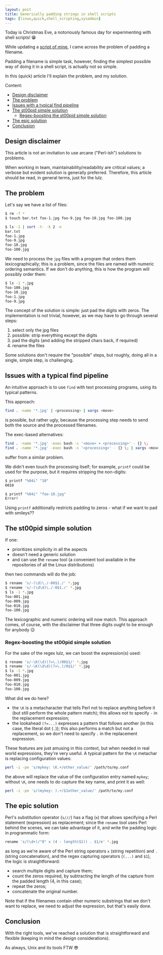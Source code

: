 ```yaml
---
layout: post
title: Generically padding strings in shell scripts
tags: [linux,quick,shell_scripting,sysadmin]
---
```


Today is Christmas Eve, a notoriously famous day for experimenting with shell scripts! 😁

While updating a [script of mine](https://github.com/64kramsystem/openscripts/blob/master/convert_cb_archive_to_pdf), I came across the problem of padding a filename.

Padding a filename is simple task, however, finding the simplest possible way of doing it in a shell script, is actually not so simple.

In this (quick) article I'll explain the problem, and my solution.

Content:

- [Design disclaimer](/Generically-padding-string-in-shell-scripts#design-disclaimer)
- [The problem](/Generically-padding-string-in-shell-scripts#the-problem)
- [Issues with a typical find pipeline](/Generically-padding-string-in-shell-scripts#issues-with-a-typical-find-pipeline)
- [The st00pid simple solution](/Generically-padding-string-in-shell-scripts#the-st00pid-simple-solution)
  - [Regex-boosting the st00pid simple solution](/Generically-padding-string-in-shell-scripts#regex-boosting-the-st00pid-simple-solution)
- [The epic solution](/Generically-padding-string-in-shell-scripts#the-epic-solution)
- [Conclusion](/Generically-padding-string-in-shell-scripts#conclusion)

## Design disclaimer

This article is not an invitation to use arcane ("Perl-ish") solutions to problems.

When working in team, maintainability/readability are critical values; a verbose but evident solution is generally preferred. Therefore, this article should be read, in general terms, just for the lulz.

## The problem

Let's say we have a list of files:

```sh
$ rm -f *
$ touch bar.txt foo-1.jpg foo-9.jpg foo-10.jpg foo-100.jpg

$ ls -1 | sort -t- -k 2 -n
bar.txt
foo-1.jpg
foo-9.jpg
foo-10.jpg
foo-100.jpg
```

We need to process the `jpg` files with a program that orders them lexicographically; this is a problem, since the files are named with numeric ordering semantics. If we don't do anything, this is how the program will possibly order them:

```sh
$ ls -1 *.jpg
foo-100.jpg
foo-10.jpg
foo-1.jpg
foo-9.jpg
```

The concept of the solution is simple: just pad the digits with zeros. The implementation is not trivial, however, as we may have to go through several steps:

1. select only the jpg files
2. possible: strip everything except the digits
3. pad the digits (and adding the stripped chars back, if required)
4. rename the files

Some solutions don't require the "possible" steps, but roughly, doing all in a single, simple step, is challenging.

## Issues with a typical find pipeline

An intuitive approach is to use `find` with text processing programs, using its typical patterns.

This approach:

```sh
find . -name '*.jpg' | <processing> | xargs <move>
```

is possible, but rather ugly, because the processing step needs to send both the source and the processed filenames.

The exec-based alternatives:

```sh
find . -name '*.jpg' -exec bash -c '<move> + <processing>' - {} \;
find . -name '*.jpg' -exec bash -c '<processing>' - {} \; | xargs <move>
```

suffer from a similar problem.

We didn't even touch the processing itself; for example, `printf` could be used for the purpose, but it requires stripping the non-digits:

```sh
$ printf "%04i" "10"
0010

$ printf "%04i" "foo-10.jpg"
Error!
```

Using `printf` additionally restricts padding to zeros - what if we want to pad with smileys??

## The st00pid simple solution

If one:

- prioritizes simplicity in all the aspects
- doesn't need a generic solution
- and can use the `rename` tool (a convenient tool available in the repositories of all the Linux distributions)

then two commands will do the job:

```sh
$ rename 's/-(\d)\./-00$1./' *.jpg
$ rename 's/-(\d\d)\./-0$1./' *.jpg
$ ls -1 *.jpg
foo-001.jpg
foo-009.jpg
foo-010.jpg
foo-100.jpg
```

The lexicographic and numeric ordering will now match. This approach comes, of course, with the disclaimer that three digits ought to be enough for anybody 😉

### Regex-boosting the st00pid simple solution

For the sake of the regex lulz, we can boost the expression(s) used:

```sh
$ rename 's/-\K(\d)(?=\.)/00$1/' *.jpg
$ rename 's/-\K(\d\d)(?=\.)/0$1/' *.jpg
$ ls -1 *.jpg
foo-001.jpg
foo-009.jpg
foo-010.jpg
foo-100.jpg
```

What did we do here?

- the `\K` is a metacharacter that tells Perl not to replace anything before it (but still perform the whole pattern match); this allows not to specify `-` in the replacement expression;
- the lookahead `(?=...)` expresses a pattern that follows another (in this case, the literal dot (`.`)); this also performs a match but not a replacement, so we don't need to specify `.` in the replacement expression.

These features are just amusing in this context, but when needed in real world expressions, they're very useful. A typical pattern for the `\K` metachar is replacing configuration values:

```sh
perl -i -pe 's/mykey: \K.+/other_value/' /path/to/my.conf
```

the above will replace the value of the configuration entry named `mykey`; without `\K`, one needs to do capture the key name, and print it as well:

```sh
perl -i -pe 's/(mykey: ).+/$1other_value/' /path/to/my.conf
```

## The epic solution

Perl's substitution operator (`s///`) has a flag (`e`) that allows specifying a Perl statement (expression) as replacement; since the `rename` tool uses Perl behind the scenes, we can take advantage of it, and write the padding logic in programmatic form:

```sh
rename 's/(\d+)/"0" x (4 - length($1)) . $1/e' *.jpg
```

as long as we're aware of the Perl string operators `x` (string repetition) and `.` (string concatenation), and the regex capturing operators (`(...)` and `$1`), the logic is straightforward:

- search multiple digits and capture them;
- count the zeros required, by subtracting the length of the capture from the padded length (4, in this case);
- repeat the zeros;
- concatenate the original number.

Note that if the filenames contain other numeric substrings that we don't want to replace, we need to adjust the expression, but that's easily done.

## Conclusion

With the right tools, we've reached a solution that is straightforward and flexible (keeping in mind the design considerations).

As always, Unix and its tools FTW 😎
